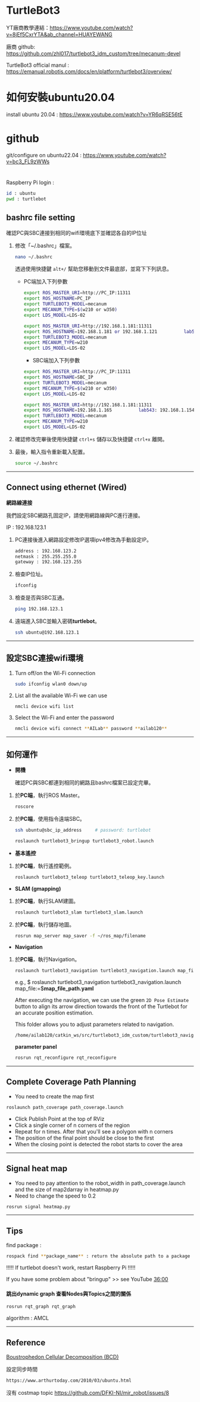 # TurtleBot3

YT廠商教學連結：https://www.youtube.com/watch?v=8jEf5CxrYTA&ab_channel=HUAYEWANG

廠商 github: https://github.com/zhl017/turtlebot3_idm_custom/tree/mecanum-devel

TurtleBot3 official manul : https://emanual.robotis.com/docs/en/platform/turtlebot3/overview/

# 如何安裝ubuntu20.04

install ubuntu 20.04 : https://www.youtube.com/watch?v=YR6qRSE56tE

# github

git/configure on ubuntu22.04 : https://www.youtube.com/watch?v=bc3_FL9zWWs

#

Raspberry Pi login : 
```bash
id : ubuntu
pwd : turtlebot
```



## **bashrc file setting**
確認PC與SBC連接到相同的wifi環境底下並確認各自的IP位址
1. 修改「~/.bashrc」檔案。

   ```bash
   nano ~/.bashrc
   ```
   透過使用快捷鍵 `alt+/` 幫助您移動到文件最底部，並寫下下列訊息。

   * PC端加入下列參數
     ```bash
     export ROS_MASTER_URI=http://PC_IP:11311
     export ROS_HOSTNAME=PC_IP
     export TURTLEBOT3_MODEL=mecanum
     export MECANUM_TYPE=$(w210 or w350)
     export LDS_MODEL=LDS-02
     ```
     ```bash
     export ROS_MASTER_URI=http://192.168.1.181:11311
     export ROS_HOSTNAME=192.168.1.181 or 192.168.1.121          lab543: 192.168.1.179
     export TURTLEBOT3_MODEL=mecanum
     export MECANUM_TYPE=w210
     export LDS_MODEL=LDS-02
     ```
     * SBC端加入下列參數
     ```bash
     export ROS_MASTER_URI=http://PC_IP:11311
     export ROS_HOSTNAME=SBC_IP
     export TURTLEBOT3_MODEL=mecanum
     export MECANUM_TYPE=$(w210 or w350)
     export LDS_MODEL=LDS-02
     ```
     ```bash
     export ROS_MASTER_URI=http://192.168.1.181:11311
     export ROS_HOSTNAME=192.168.1.165          lab543: 192.168.1.154
     export TURTLEBOT3_MODEL=mecanum
     export MECANUM_TYPE=w210
     export LDS_MODEL=LDS-02
     ```
2. 確認修改完畢後使用快捷鍵 `ctrl+s` 儲存以及快捷鍵 `ctrl+x` 離開。
3. 最後，輸入指令重新載入配置。
   ```bash
   source ~/.bashrc
   ```
---

## **Connect using ethernet (Wired)**

**網路線連接**

我們設定SBC網路孔固定IP，請使用網路線與PC進行連接。

IP : 192.168.123.1

1. PC連接後進入網路設定修改IP選項ipv4修改為手動設定IP。
   ```bash
   address : 192.168.123.2
   netmask : 255.255.255.0
   gateway : 192.168.123.255
   ```
2. 檢查IP位址。
   ```bash
   ifconfig
   ```
   
3. 檢查是否與SBC互通。
   ```bash
   ping 192.168.123.1
   ```
   
4. 遠端進入SBC並輸入密碼**turtlebot**。
   ```bash
   ssh ubuntu@192.168.123.1
   ```
---

## **設定SBC連接wifi環境**

1. Turn off/on the Wi-Fi connection
   ```bash
   sudo ifconfig wlan0 down/up
   ```

2. List all the available Wi-Fi we can use
   ```bash
   nmcli device wifi list
   ```

3. Select the Wi-Fi and enter the password
   ```bash
   nmcli device wifi connect **AILab** password **ailab120**
   ```

---

## **如何運作**

* **開機**
  
  確認PC與SBC都連到相同的網路且bashrc檔案已設定完畢。
1. 於**PC端**，執行ROS Master。
   ```bash
   roscore
   ```

2. 於**PC端**，使用指令遠端SBC。
   ```bash
   ssh ubuntu@sbc_ip_address     # password: turtlebot
   ```
   ```bash
   roslaunch turtlebot3_bringup turtlebot3_robot.launch
   ```

* **基本遙控**

1. 於**PC端**，執行遙控範例。
   ```bash
   roslaunch turtlebot3_teleop turtlebot3_teleop_key.launch
   ```

* **SLAM (gmapping)**

1. 於**PC端**，執行SLAM建圖。
   ```bash
   roslaunch turtlebot3_slam turtlebot3_slam.launch
   ```

2. 於**PC端**，執行儲存地圖。
   ```bash
   rosrun map_server map_saver -f ~/ros_map/filename
   ```

* **Navigation**

1. 於**PC端**，執行Navigation。
   ```bash
   roslaunch turtlebot3_navigation turtlebot3_navigation.launch map_file:=/home/ailab120/ros_map/**filename**
   ```
   e.g., $ roslaunch turtlebot3_navigation turtlebot3_navigation.launch map_file:=$**map_file_path.yaml**

   After executing the navigation, we can use the green `2D Pose Estimate` button to align its arrow direction towards the front of the Turtlebot for an accurate position estimation.

   This folder allows you to adjust parameters related to navigation.
   ```bash
   /home/ailab120/catkin_ws/src/turtlebot3_idm_custom/turtlebot3_navigation/param
   ```
   **parameter panel**
   ```bash
   rosrun rqt_reconfigure rqt_reconfigure
   ```
---

## Complete Coverage Path Planning
- You need to create the map first

```bash
roslaunch path_coverage path_coverage.launch
```
- Click Publish Point at the top of RViz
- Click a single corner of n corners of the region
- Repeat for n times. After that you'll see a polygon with n corners
- The position of the final point should be close to the first
- When the closing point is detected the robot starts to cover the area

---

## Signal heat map
- You need to pay attention to the robot_width in path_coverage.launch and the size of map2darray in heatmap.py
- Need to change the speed to 0.2
```bash
rosrun signal heatmap.py 
```
   
---

## **Tips**

find package : 
```bash
rospack find **package_name** : return the absolute path to a package
```

!!!!!   If turtlebot doesn't work, restart Raspberry Pi   !!!!!

If you have some problem about "bringup" >> see YouTube [36:00](https://youtu.be/8jEf5CxrYTA?t=2163)

#### 跳出dynamic graph 查看Nodes與Topics之間的關係
```bash
rosrun rqt_graph rqt_graph
```

algorithm : AMCL

---




## **Reference**

[Boustrophedon Cellular Decomposition (BCD)](https://gitlab.com/Humpelstilzchen/path_coverage_ros/)


設定同步時間
```bash
https://www.arthurtoday.com/2010/03/ubuntu.html
```

沒有 costmap topic
https://github.com/DFKI-NI/mir_robot/issues/8



